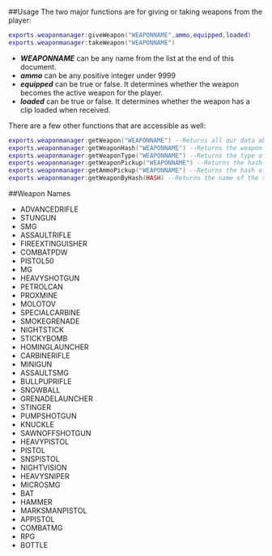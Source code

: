 ##Usage
The two major functions are for giving or taking weapons from the player:
```Lua
exports.weaponmanager:giveWeapon("WEAPONNAME",ammo,equipped,loaded)
exports.weaponmanager:takeWeapon("WEAPONNAME")
```
* **_WEAPONNAME_** can be any name from the list at the end of this document.
* **_ammo_** can be any positive integer under 9999
* **_equipped_** can be true or false. It determines whether the weapon becomes the active weapon for the player.
* **_loaded_** can be true or false. It determines whether the weapon has a clip loaded when received.

There are a few other functions that are accessible as well:
```Lua
exports.weaponmanager:getWeapon("WEAPONNAME") --Returns all our data about the weapon in a table
exports.weaponmanager:getWeaponHash("WEAPONNAME") --Returns the weapon hash of that weapon
exports.weaponmanager:getWeaponType("WEAPONNAME") --Returns the type of weapon (determined by this script, not the game itself)
exports.weaponmanager:getWeaponPickup("WEAPONNAME") --Returns the hash of the weapon's pickup object if it exists/is known
exports.weaponmanager:getAmmoPickup("WEAPONNAME") --Returns the hash of the weapon's ammo pickup object if it exists/is known
exports.weaponmanager:getWeaponByHash(HASH) --Returns the name of the specified weapon hash
````
##Weapon Names
* ADVANCEDRIFLE
* STUNGUN
* SMG
* ASSAULTRIFLE
* FIREEXTINGUISHER
* COMBATPDW
* PISTOL50
* MG
* HEAVYSHOTGUN
* PETROLCAN
* PROXMINE
* MOLOTOV
* SPECIALCARBINE
* SMOKEGRENADE
* NIGHTSTICK
* STICKYBOMB
* HOMINGLAUNCHER
* CARBINERIFLE
* MINIGUN
* ASSAULTSMG
* BULLPUPRIFLE
* SNOWBALL
* GRENADELAUNCHER
* STINGER
* PUMPSHOTGUN
* KNUCKLE
* SAWNOFFSHOTGUN
* HEAVYPISTOL
* PISTOL
* SNSPISTOL
* NIGHTVISION
* HEAVYSNIPER
* MICROSMG
* BAT
* HAMMER
* MARKSMANPISTOL
* APPISTOL
* COMBATMG
* RPG
* BOTTLE
